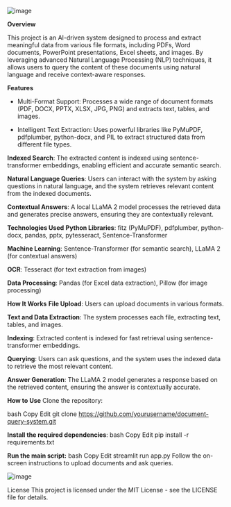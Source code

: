 ![image](https://github.com/user-attachments/assets/47191352-9130-492b-aaf4-297ccc46b7e0)



**Overview**

This project is an AI-driven system designed to process and extract meaningful data from various file formats, including PDFs, Word documents, PowerPoint presentations, Excel sheets, and images. By leveraging advanced Natural Language Processing (NLP) techniques, it allows users to query the content of these documents using natural language and receive context-aware responses.

**Features**
- Multi-Format Support: Processes a wide range of document formats (PDF, DOCX, PPTX, XLSX, JPG, PNG) and extracts text, tables, and images.

- Intelligent Text Extraction: Uses powerful libraries like PyMuPDF, pdfplumber, python-docx, and PIL to extract structured data from different file types.

**Indexed Search**: The extracted content is indexed using sentence-transformer embeddings, enabling efficient and accurate semantic search.

**Natural Language Queries**: Users can interact with the system by asking questions in natural language, and the system retrieves relevant content from the indexed documents.

**Contextual Answers**: A local LLaMA 2 model processes the retrieved data and generates precise answers, ensuring they are contextually relevant.

**Technologies Used**
**Python Libraries**: fitz (PyMuPDF), pdfplumber, python-docx, pandas, pptx, pytesseract, Sentence-Transformer

**Machine Learning**: Sentence-Transformer (for semantic search), LLaMA 2 (for contextual answers)

**OCR**: Tesseract (for text extraction from images)

**Data Processing**: Pandas (for Excel data extraction), Pillow (for image processing)

**How It Works**
**File Upload**: Users can upload documents in various formats.

**Text and Data Extraction**: The system processes each file, extracting text, tables, and images.

**Indexing**: Extracted content is indexed for fast retrieval using sentence-transformer embeddings.

**Querying**: Users can ask questions, and the system uses the indexed data to retrieve the most relevant content.

**Answer Generation**: The LLaMA 2 model generates a response based on the retrieved content, ensuring the answer is contextually accurate.

**How to Use**
Clone the repository:

bash
Copy
Edit
git clone https://github.com/yourusername/document-query-system.git


**Install the required dependencies**:
bash
Copy
Edit
pip install -r requirements.txt

**Run the main script:**
bash
Copy
Edit
streamlit run app.py
Follow the on-screen instructions to upload documents and ask queries.

![image](https://github.com/user-attachments/assets/6ec8caec-b793-4622-95de-683ae1a16ee5)


License
This project is licensed under the MIT License - see the LICENSE file for details.
